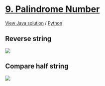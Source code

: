 # [9. Palindrome Number](https://leetcode.com/problems/palindrome-number/)

[View Java solution](https://github.com/hanggrian/leetcode-playground/blob/main/problems/src/main/java/PalindromeNumber.java)
/ [Python](https://github.com/hanggrian/leetcode-playground/blob/main/problems/python/src/palindrome_number.py)

## Reverse string

![](https://github.com/hendraanggrian/leetcode-playground/raw/assets/problem9_1.svg)

## Compare half string

![](https://github.com/hendraanggrian/leetcode-playground/raw/assets/problem9_2.svg)
